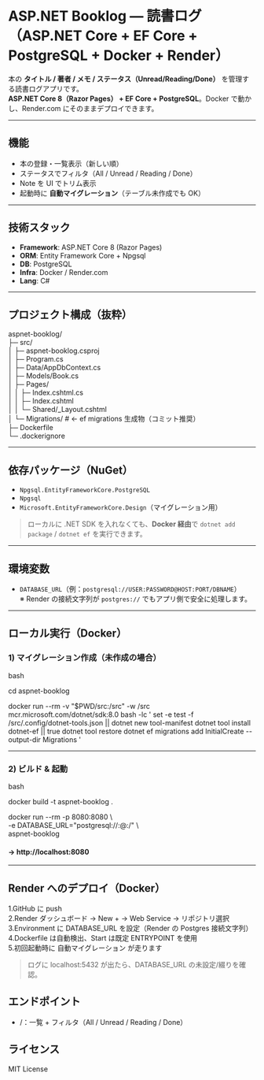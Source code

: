 # ASP.NET Booklog — 読書ログ（ASP.NET Core + EF Core + PostgreSQL + Docker + Render）

本の **タイトル / 著者 / メモ / ステータス（Unread/Reading/Done）** を管理する読書ログアプリです。  
**ASP.NET Core 8（Razor Pages） + EF Core + PostgreSQL**。Docker で動かし、Render.com にそのままデプロイできます。

---

## 機能
- 本の登録・一覧表示（新しい順）
- ステータスでフィルタ（All / Unread / Reading / Done）
- Note を UI でトリム表示
- 起動時に **自動マイグレーション**（テーブル未作成でも OK）

---

## 技術スタック
- **Framework**: ASP.NET Core 8 (Razor Pages)
- **ORM**: Entity Framework Core + Npgsql
- **DB**: PostgreSQL
- **Infra**: Docker / Render.com
- **Lang**: C#

---

## プロジェクト構成（抜粋）
aspnet-booklog/  
├─ src/  
│ ├─ aspnet-booklog.csproj  
│ ├─ Program.cs  
│ ├─ Data/AppDbContext.cs  
│ ├─ Models/Book.cs  
│ ├─ Pages/  
│ │ ├─ Index.cshtml.cs  
│ │ ├─ Index.cshtml  
│ │ └─ Shared/_Layout.cshtml  
│ └─ Migrations/ # ← ef migrations 生成物（コミット推奨）  
├─ Dockerfile  
└─ .dockerignore  

---

## 依存パッケージ（NuGet）
- `Npgsql.EntityFrameworkCore.PostgreSQL`
- `Npgsql`
- `Microsoft.EntityFrameworkCore.Design`（マイグレーション用）

> ローカルに .NET SDK を入れなくても、**Docker 経由**で `dotnet add package` / `dotnet ef` を実行できます。

---

## 環境変数
- `DATABASE_URL`（例：`postgresql://USER:PASSWORD@HOST:PORT/DBNAME`）  
  ※ Render の接続文字列が `postgres://` でもアプリ側で安全に処理します。

---

## ローカル実行（Docker）

### 1) マイグレーション作成（未作成の場合）
bash  
  
cd aspnet-booklog

docker run --rm -v "$PWD/src:/src" -w /src mcr.microsoft.com/dotnet/sdk:8.0 bash -lc '
  set -e
  test -f /src/.config/dotnet-tools.json || dotnet new tool-manifest
  dotnet tool install dotnet-ef || true
  dotnet tool restore
  dotnet ef migrations add InitialCreate --output-dir Migrations
'

---

### 2) ビルド & 起動
bash  
  
docker build -t aspnet-booklog .  
  
docker run --rm -p 8080:8080 \  
  -e DATABASE_URL="postgresql://<user>:<pass>@<host>:<port>/<db>" \  
  aspnet-booklog  
#### → http://localhost:8080  

---

## Render へのデプロイ（Docker）
1.GitHub に push  
2.Render ダッシュボード → New + → Web Service → リポジトリ選択  
3.Environment に DATABASE_URL を設定（Render の Postgres 接続文字列）  
4.Dockerfile は自動検出、Start は既定 ENTRYPOINT を使用  
5.初回起動時に 自動マイグレーション が走ります  

> ログに localhost:5432 が出たら、DATABASE_URL の未設定/綴りを確認。  

## エンドポイント
- /：一覧 + フィルタ（All / Unread / Reading / Done）

## ライセンス

MIT License

